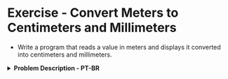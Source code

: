 # Exercise - Convert Meters to Centimeters and Millimeters
- Write a program that reads a value in meters and displays it converted into centimeters and millimeters.

<details >
  <summary><b>Problem Description - PT-BR</b></summary>

- Escreva um programa que leia um valor em metros e o exiba convertido em centímetros e milimetros.

</details>
